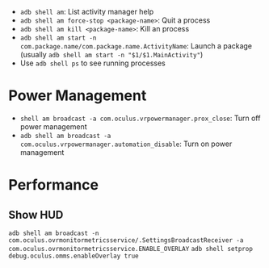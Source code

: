 - `adb shell am`: List activity manager help
- `adb shell am force-stop <package-name>`: Quit a process
- `adb shell am kill <package-name>`: Kill an process
- `adb shell am start -n com.package.name/com.package.name.ActivityName`: Launch a package (usually `adb shell am start -n "$1/$1.MainActivity"`)
- Use `adb shell ps` to see running processes

# Power Management

- `shell am broadcast -a com.oculus.vrpowermanager.prox_close`: Turn off power management
- `adb shell am broadcast -a com.oculus.vrpowermanager.automation_disable`: Turn on power management

# Performance

## Show HUD

`adb shell am broadcast -n com.oculus.ovrmonitormetricsservice/.SettingsBroadcastReceiver -a com.oculus.ovrmonitormetricsservice.ENABLE_OVERLAY`
`adb shell setprop debug.oculus.omms.enableOverlay true`

